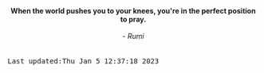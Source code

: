 
<div align="center"><b><span>When the world pushes you to your knees, you're in the perfect position to pray.</span></b><br><br><i> - Rumi</i></div>
<br><br><kbd>Last updated:Thu Jan  5 12:37:18 2023</kbd>